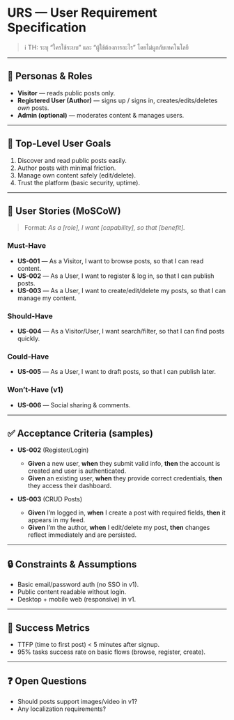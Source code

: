 # URS — User Requirement Specification

> ℹ️ TH: ระบุ “ใครใช้ระบบ” และ “ผู้ใช้ต้องการอะไร” โดยไม่ผูกกับเทคโนโลยี

---

## 👥 Personas & Roles
- **Visitor** — reads public posts only.
- **Registered User (Author)** — signs up / signs in, creates/edits/deletes *own* posts.
- **Admin (optional)** — moderates content & manages users.

---

## 🎯 Top-Level User Goals
1. Discover and read public posts easily.
2. Author posts with minimal friction.
3. Manage own content safely (edit/delete).
4. Trust the platform (basic security, uptime).

---

## 🧩 User Stories (MoSCoW)
> Format: *As a [role], I want [capability], so that [benefit].*

### Must-Have
- **US-001** — As a Visitor, I want to browse posts, so that I can read content.  
- **US-002** — As a User, I want to register & log in, so that I can publish posts.  
- **US-003** — As a User, I want to create/edit/delete my posts, so that I can manage my content.

### Should-Have
- **US-004** — As a Visitor/User, I want search/filter, so that I can find posts quickly.

### Could-Have
- **US-005** — As a User, I want to draft posts, so that I can publish later.

### Won’t-Have (v1)
- **US-006** — Social sharing & comments.

---

## ✅ Acceptance Criteria (samples)
- **US-002** (Register/Login)  
  - **Given** a new user, **when** they submit valid info, **then** the account is created and user is authenticated.
  - **Given** an existing user, **when** they provide correct credentials, **then** they access their dashboard.

- **US-003** (CRUD Posts)  
  - **Given** I’m logged in, **when** I create a post with required fields, **then** it appears in my feed.
  - **Given** I’m the author, **when** I edit/delete my post, **then** changes reflect immediately and are persisted.

---

## 🔒 Constraints & Assumptions
- Basic email/password auth (no SSO in v1).
- Public content readable without login.
- Desktop + mobile web (responsive) in v1.

---

## 📌 Success Metrics
- TTFP (time to first post) < 5 minutes after signup.
- 95% tasks success rate on basic flows (browse, register, create).

---

## ❓ Open Questions
- Should posts support images/video in v1?
- Any localization requirements?
